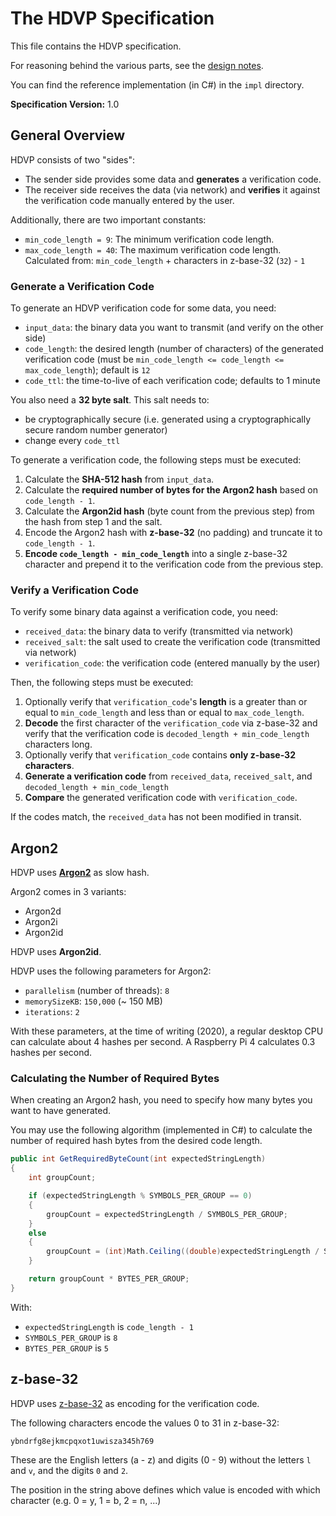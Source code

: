 # The HDVP Specification

This file contains the HDVP specification.

For reasoning behind the various parts, see the [design notes](README.md).

You can find the reference implementation (in C#) in the `impl` directory.

**Specification Version:** 1.0

## General Overview

HDVP consists of two "sides":

* The sender side provides some data and **generates** a verification code.
* The receiver side receives the data (via network) and **verifies** it against the verification code manually entered by the user.

Additionally, there are two important constants:

* `min_code_length = 9`: The minimum verification code length.
* `max_code_length = 40`: The maximum verification code length. Calculated from: `min_code_length` + characters in z-base-32 (`32`) - `1`

### Generate a Verification Code

To generate an HDVP verification code for some data, you need:

* `input_data`: the binary data you want to transmit (and verify on the other side)
* `code_length`: the desired length (number of characters) of the generated verification code (must be `min_code_length <= code_length <= max_code_length`); default is `12`
* `code_ttl`: the time-to-live of each verification code; defaults to 1 minute

You also need a **32 byte salt**. This salt needs to:

* be cryptographically secure (i.e. generated using a cryptographically secure random number generator)
* change every `code_ttl`

To generate a verification code, the following steps must be executed:

1. Calculate the **SHA-512 hash** from `input_data`.
1. Calculate the **required number of bytes for the Argon2 hash** based on `code_length - 1`.
1. Calculate the **Argon2id hash** (byte count from the previous step) from the hash from step 1 and the salt.
1. Encode the Argon2 hash with **z-base-32** (no padding) and truncate it to `code_length - 1`.
1. **Encode `code_length - min_code_length`** into a single z-base-32 character and prepend it to the verification code from the previous step.

### Verify a Verification Code

To verify some binary data against a verification code, you need:

* `received_data`: the binary data to verify (transmitted via network)
* `received_salt`: the salt used to create the verification code (transmitted via network)
* `verification_code`: the verification code (entered manually by the user)

Then, the following steps must be executed:

1. Optionally verify that `verification_code`'s **length** is a greater than or equal to `min_code_length` and less than or equal to `max_code_length`.
1. **Decode** the first character of the `verification_code` via z-base-32 and verify that the verification code is `decoded_length + min_code_length` characters long.
1. Optionally verify that `verification_code` contains **only z-base-32 characters**.
1. **Generate a verification code** from `received_data`, `received_salt`, and `decoded_length + min_code_length`
1. **Compare** the generated verification code with `verification_code`.

If the codes match, the `received_data` has not been modified in transit.

## Argon2

HDVP uses **[Argon2](https://en.wikipedia.org/wiki/Argon2)** as slow hash.

Argon2 comes in 3 variants:

* Argon2d
* Argon2i
* Argon2id

HDVP uses **Argon2id**.

HDVP uses the following parameters for Argon2:

* `parallelism` (number of threads): `8`
* `memorySizeKB`: `150,000` (~ 150 MB)
* `iterations`: `2`

With these parameters, at the time of writing (2020), a regular desktop CPU can calculate about 4 hashes per second. A Raspberry Pi 4 calculates 0.3 hashes per second.

### Calculating the Number of Required Bytes

When creating an Argon2 hash, you need to specify how many bytes you want to have generated.

You may use the following algorithm (implemented in C#) to calculate the number of required hash bytes from the desired code length.

```c#
public int GetRequiredByteCount(int expectedStringLength)
{
    int groupCount;

    if (expectedStringLength % SYMBOLS_PER_GROUP == 0)
    {
        groupCount = expectedStringLength / SYMBOLS_PER_GROUP;
    }
    else
    {
        groupCount = (int)Math.Ceiling((double)expectedStringLength / SYMBOLS_PER_GROUP);
    }

    return groupCount * BYTES_PER_GROUP;
}
```

With:

* `expectedStringLength` is `code_length - 1`
* `SYMBOLS_PER_GROUP` is `8`
* `BYTES_PER_GROUP` is `5`

## z-base-32

HDVP uses [z-base-32](http://philzimmermann.com/docs/human-oriented-base-32-encoding.txt) as encoding for the verification code.

The following characters encode the values 0 to 31 in z-base-32:

    ybndrfg8ejkmcpqxot1uwisza345h769

These are the English letters (a - z) and digits (0 - 9) without the letters `l` and `v`, and the digits `0` and `2`.

The position in the string above defines which value is encoded with which character (e.g. 0 = y, 1 = b, 2 = n, ...)
